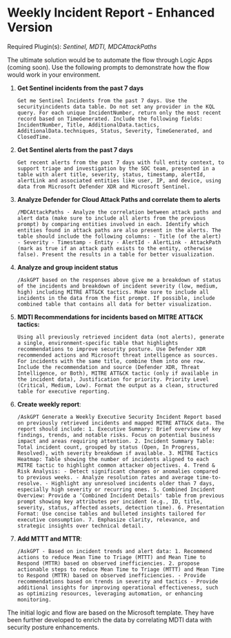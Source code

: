 # Weekly Incident Report - Enhanced Version

Required Plugin(s): *Sentinel, MDTI, MDCAttackPaths*

The ultimate solution would be to automate the flow through Logic Apps (coming soon). Use the following prompts to demonstrate how the flow would work in your environment.

1. **Get Sentinel incidents from the past 7 days**
    ```
   Get me Sentinel Incidents from the past 7 days. Use the securityincidents data table. Do not set any provider in the KQL query. For each unique IncidentNumber, return only the most recent record based on TimeGenerated. Include the following fields: IncidentNumber, Title, AdditionalData.tactics, AdditionalData.techniques, Status, Severity, TimeGenerated, and ClosedTime.
    ```

2. **Get Sentinel alerts from the past 7 days**
    ```
    Get recent alerts from the past 7 days with full entity context, to support triage and investigation by the SOC team, presented in a table with alert title, severity, status, timestamp, alertId, alertLink and associated entities like user, IP, and device, using data from Microsoft Defender XDR and Microsoft Sentinel.
    ```

3. **Analyze Defender for Cloud Attack Paths and correlate them to alerts**
    ```
    /MDCAttackPaths - Analyze the correlation between attack paths and alert data (make sure to include all alerts from the previous prompt) by comparing entities involved in each. Identify which entities found in attack paths are also present in the alerts. The table should include the following columns: - Title (of the alert) - Severity - Timestamp - Entity - AlertId - AlertLink - AttackPath (mark as true if an attack path exists to the entity, otherwise false). Present the results in a table for better visualization.
    ```

4. **Analyze and group incident status**
    ```
    /AskGPT based on the responses above give me a breakdown of status of the incidents and breakdown of incident severity (low, medium, high) including MITRE ATT&CK tactics. Make sure to include all incidents in the data from the fist prompt. If possible, include combined table that contains all data for better visualization.
    ```
   
5. **MDTI Recommendations for incidents based on MITRE ATT&CK tactics:**
    ```
    Using all previously retrieved incident data (not alerts), generate a single, environment-specific table that highlights recommendations to improve security posture. Use Defender XDR recommended actions and Microsoft threat intelligence as sources. For incidents with the same title, combine them into one row. Include the recommendation and source (Defender XDR, Threat Intelligence, or Both), MITRE ATT&CK tactic (only if available in the incident data), Justification for priority. Priority Level (Critical, Medium, Low). Format the output as a clean, structured table for executive reporting.
    ```
   
6. **Create weekly report**:
    ```
    /AskGPT Generate a Weekly Executive Security Incident Report based on previously retrieved incidents and mapped MITRE ATT&CK data. The report should include: 1. Executive Summary: Brief overview of key findings, trends, and notable risks. Focus on potential business impact and areas requiring attention. 2. Incident Summary Table: Total incident count, grouped by status (Open, In Progress, Resolved), with severity breakdown if available. 3. MITRE Tactics Heatmap: Table showing the number of incidents aligned to each MITRE tactic to highlight common attacker objectives. 4. Trend & Risk Analysis: - Detect significant changes or anomalies compared to previous weeks. - Analyze resolution rates and average time-to-resolve. - Highlight any unresolved incidents older than 7 days, especially high severity or recurring ones. 5. Combined Incident Overview: Provide a ‘Combined Incident Details' table from previous prompt showing key attributes per incident (e.g., ID, title, severity, status, affected assets, detection time). 6. Presentation Format: Use concise tables and bulleted insights tailored for executive consumption. 7. Emphasize clarity, relevance, and strategic insights over technical detail.
    ```

7. **Add MTTT and MTTR**:
    ```
    /AskGPT - Based on incident trends and alert data: 1. Recommend actions to reduce Mean Time to Triage (MTTT) and Mean Time to Respond (MTTR) based on observed inefficiencies. 2. propose actionable steps to reduce Mean Time to Triage (MTTT) and Mean Time to Respond (MTTR) based on observed inefficiencies. - Provide recommendations based on trends in severity and tactics - Provide additional insights for improving operational effectiveness, such as optimizing resources, leveraging automation, or enhancing monitoring.
    ```

The initial logic and flow are based on the Microsoft template. They have been further developed to enrich the data by correlating MDTI data with security posture enhancements.
